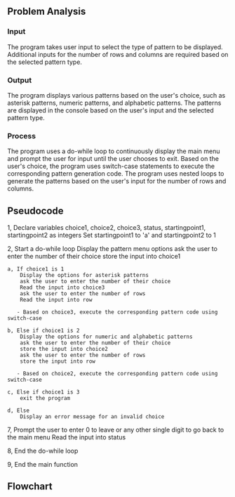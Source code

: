 ## Problem Analysis

### Input
The program takes user input to select the type of pattern to be displayed.
Additional inputs for the number of rows and columns are required based on the selected pattern type.

### Output
The program displays various patterns based on the user's choice, such as asterisk patterns, numeric patterns, and alphabetic patterns.
The patterns are displayed in the console based on the user's input and the selected pattern type.

### Process
The program uses a do-while loop to continuously display the main menu and prompt the user for input until the user chooses to exit.
Based on the user's choice, the program uses switch-case statements to execute the corresponding pattern generation code.
The program uses nested loops to generate the patterns based on the user's input for the number of rows and columns.

## Pseudocode

1, Declare variables choice1, choice2, choice3, status, startingpoint1, startingpoint2 as integers
Set startingpoint1 to 'a' and startingpoint2 to 1

2, Start a do-while loop
    Display the pattern menu options
    ask the user to enter the number of their choice
    store the input into choice1

    a, If choice1 is 1
        Display the options for asterisk patterns
        ask the user to enter the number of their choice
        Read the input into choice3
        ask the user to enter the number of rows
        Read the input into row

       - Based on choice3, execute the corresponding pattern code using switch-case
          
    b, Else if choice1 is 2
        Display the options for numeric and alphabetic patterns
        ask the user to enter the number of their choice
        store the input into choice2
        ask the user to enter the number of rows
        store the input into row

       - Based on choice2, execute the corresponding pattern code using switch-case
           
    c, Else if choice1 is 3
        exit the program

    d, Else
        Display an error message for an invalid choice
        
7,  Prompt the user to enter 0 to leave or any other single digit to go back to the main menu
    Read the input into status
    
8, End the do-while loop

9, End the main function

## Flowchart



